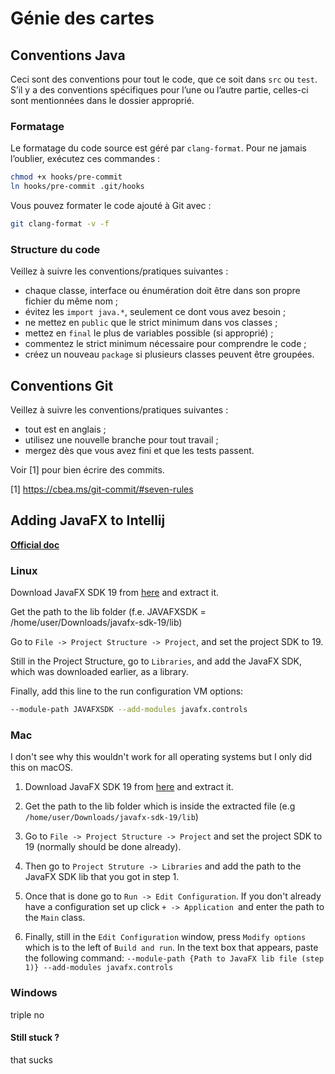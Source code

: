 # Génie des cartes

## Conventions Java

Ceci sont des conventions pour tout le code, que ce soit dans `src` ou `test`. S’il y a des conventions spécifiques pour l’une ou l’autre partie, celles-ci sont mentionnées dans le dossier approprié.

### Formatage

Le formatage du code source est géré par `clang-format`. Pour ne jamais l’oublier, exécutez ces commandes :

```bash
chmod +x hooks/pre-commit
ln hooks/pre-commit .git/hooks
```

Vous pouvez formater le code ajouté à Git avec :

```bash
git clang-format -v -f
```

### Structure du code

Veillez à suivre les conventions/pratiques suivantes :

- chaque classe, interface ou énumération doit être dans son propre fichier du même nom ;
- évitez les `import java.*`, seulement ce dont vous avez besoin ;
- ne mettez en `public` que le strict minimum dans vos classes ;
- mettez en `final` le plus de variables possible (si approprié) ;
- commentez le strict minimum nécessaire pour comprendre le code ;
- créez un nouveau `package` si plusieurs classes peuvent être groupées.

## Conventions Git

Veillez à suivre les conventions/pratiques suivantes :

- tout est en anglais ;
- utilisez une nouvelle branche pour tout travail ;
- mergez dès que vous avez fini et que les tests passent.

Voir [1] pour bien écrire des commits.

[1] https://cbea.ms/git-commit/#seven-rules

## Adding JavaFX to Intellij

**[Official doc](https://openjfx.io/openjfx-docs/#install-javafx)**

### Linux


Download JavaFX SDK 19 from [here](https://gluonhq.com/products/javafx/) and extract it.

Get the path to the lib folder (f.e. JAVAFXSDK = /home/user/Downloads/javafx-sdk-19/lib)

Go to ```File -> Project Structure -> Project```, and set the project SDK to 19.

Still in the Project Structure, go to ```Libraries```, and add the JavaFX SDK, which was downloaded earlier, as a
library.

Finally, add this line to the run configuration VM options:

```bash
--module-path JAVAFXSDK --add-modules javafx.controls
```

### Mac

I don't see why this wouldn't work for all operating systems but I only did this on macOS.

1. Download JavaFX SDK 19 from [here](https://gluonhq.com/products/javafx/) and extract it.

2. Get the path to the lib folder which is inside the extracted file (e.g ```/home/user/Downloads/javafx-sdk-19/lib```)

3. Go to ```File -> Project Structure -> Project``` and set the project SDK to 19 (normally should be done already).

4. Then go to ```Project Struture -> Libraries``` and add the path to the JavaFX SDK lib that you got in step 1.

5. Once that is done go to ```Run -> Edit Configuration```. If you don't already have a configuration set up click
   ```+ -> Application ```and enter the path to the ```Main``` class.

6. Finally, still in the ```Edit Configuration``` window, press ```Modify options``` which is to the left of
   ```Build and run```. In the text box that appears, paste the following command:
   ```--module-path {Path to JavaFX lib file (step 1)} --add-modules javafx.controls ```

### Windows

triple no

#### Still stuck ?

that sucks